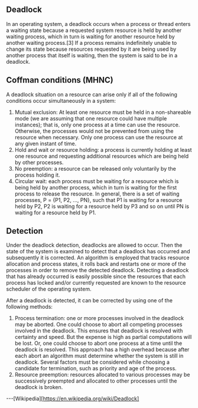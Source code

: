 ## Deadlock

In an operating system, a deadlock occurs when a process or thread enters a waiting state because a requested system resource is held by another waiting process, which in turn is waiting for another resource held by another waiting process.[3] If a process remains indefinitely unable to change its state because resources requested by it are being used by another process that itself is waiting, then the system is said to be in a deadlock.




## Coffman conditions (MHNC)

A deadlock situation on a resource can arise only if all of the following conditions occur simultaneously in a system:

1. Mutual exclusion: At least one resource must be held in a non-shareable mode (we are assuming that one resource could have multiple instances); that is, only one process at a time can use the resource. Otherwise, the processes would not be prevented from using the resource when necessary. Only one process can use the resource at any given instant of time.
2. Hold and wait or resource holding: a process is currently holding at least one resource and requesting additional resources which are being held by other processes.
3. No preemption: a resource can be released only voluntarily by the process holding it.
4. Circular wait: each process must be waiting for a resource which is being held by another process, which in turn is waiting for the first process to release the resource. In general, there is a set of waiting processes, P = {P1, P2, ..., PN}, such that P1 is waiting for a resource held by P2, P2 is waiting for a resource held by P3 and so on until PN is waiting for a resource held by P1.

## Detection

Under the deadlock detection, deadlocks are allowed to occur. Then the state of the system is examined to detect that a deadlock has occurred and subsequently it is corrected. An algorithm is employed that tracks resource allocation and process states, it rolls back and restarts one or more of the processes in order to remove the detected deadlock. Detecting a deadlock that has already occurred is easily possible since the resources that each process has locked and/or currently requested are known to the resource scheduler of the operating system.

After a deadlock is detected, it can be corrected by using one of the following methods:

1. Process termination: one or more processes involved in the deadlock may be aborted. One could choose to abort all competing processes involved in the deadlock. This ensures that deadlock is resolved with certainty and speed. But the expense is high as partial computations will be lost. Or, one could choose to abort one process at a time until the deadlock is resolved. This approach has a high overhead because after each abort an algorithm must determine whether the system is still in deadlock. Several factors must be considered while choosing a candidate for termination, such as priority and age of the process.
2. Resource preemption: resources allocated to various processes may be successively preempted and allocated to other processes until the deadlock is broken.

---[Wikipedia][https://en.wikipedia.org/wiki/Deadlock] 


